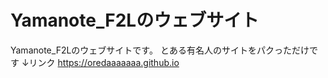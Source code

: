 # Yamanote_F2Lのウェブサイト
Yamanote_F2Lのウェブサイトです。
とある有名人のサイトをパクっただけです
↓リンク
https://oredaaaaaaa.github.io
